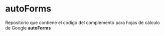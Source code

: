 # autoForms
Repositorio que contiene el código del complemento para hojas de cálculo de Google **autoForms**
